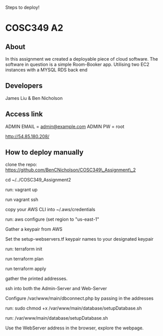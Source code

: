 Steps to deploy!

<h1>COSC349 A2</h1>

<h2>About</h2>
<p>In this assignment we created a deployable piece of cloud software. The software in question is a simple Room-Booker app. Utilising two EC2 instances with a MYSQL RDS back end</p>
<h2>Developers</h2>
<p>James Liu & Ben Nicholson</p>

<h2>Access link</h2>

ADMIN EMAIL = admin@example.com 
ADMIN PW = root

http://54.85.180.208/


<h2>How to deploy manually</h2>

clone the repo: https://github.com/BenCNicholson/COSC349\_Assignment\_2
  
cd \~/../COSC349\_Assignment2
   
run: vagrant up

run vagrant ssh
    
copy your AWS CLI into \~/.aws/credentials
     
run: aws configure (set region to "us-east-1"
    
Gather a keypair from AWS
    
Set the setup-webservers.tf keypair names to your designated keypair
   
run: terraform init
   
run terraform plan
     
run terraform apply
    
gather the printed addresses.
    
ssh into both the Admin-Server and Web-Server
  
Configure /var/www/main/dbconnect.php by passing in the addresses
  
run: sudo chmod +x /var/www/main/database/setupDatabase.sh
    
run: /var/www/main/database/setupDatabase.sh
    
Use the WebServer address in the browser, explore the webpage.

